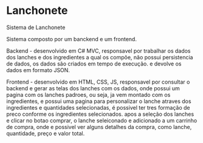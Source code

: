# Lanchonete
Sistema de Lanchonete

Sistema composto por um banckend e um frontend.

Backend - desenvolvido em C# MVC, responsavel por trabalhar os dados dos lanches e dos ingredientes a qual os compõe, 
não possui persistencia de dados, os dados são criados em tempo de execução. e devolve os dados em formato JSON.

Frontend - desenvolvido em HTML, CSS, JS, responsavel por consultar o backend e gerar as telas dos lanches com os dados,
onde possui um pagina com os lanches padroes, ou seja, ja vem montado com os ingredientes, e possui uma pagina para personalizar
o lanche atraves dos ingredientes e quantidades selecionadas, é possivel ter tres formação de preco conforme os ingredientes selecionados.
apos a seleção dos lanches e clicar no botao comprar, o lanche seleiconado e adicionado a um carrinho de compra, onde e possivel ver
alguns detalhes da compra, como lanche, quantidade, preço e valor total.

